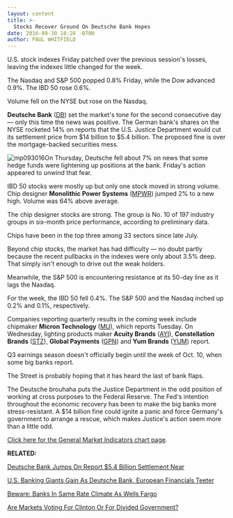 ```yaml
---
layout: content
title: >-
  Stocks Recover Ground On Deutsche Bank Hopes
date: 2016-09-30 18:28 -0700
author: PAUL WHITFIELD
---
```






U.S. stock indexes Friday patched over the previous session's losses, leaving the indexes little changed for the week.


The Nasdaq and S&P 500 popped 0.8% Friday, while the Dow advanced 0.9%. The IBD 50 rose 0.6%.


Volume fell on the NYSE but rose on the Nasdaq.


**Deutsche Bank** ([DB](https://research.investors.com/quote.aspx?symbol=DB)) set the market's tone for the second consecutive day — only this time the news was positive. The German bank's shares on the NYSE rocketed 14% on reports that the U.S. Justice Department would cut its settlement price from $14 billion to $5.4 billion. The proposed fine is over the mortgage-backed securities mess.


![mp093016](https://www.investors.com/wp-content/uploads/2016/09/MP093016.jpg)On Thursday, Deutsche fell about 7% on news that some hedge funds were lightening up positions at the bank. Friday's action appeared to unwind that fear.


IBD 50 stocks were mostly up but only one stock moved in strong volume. Chip designer **Monolithic Power Systems** ([MPWR](https://research.investors.com/quote.aspx?symbol=MPWR)) jumped 2% to a new high. Volume was 64% above average.


The chip designer stocks are strong. The group is No. 10 of 197 industry groups in six-month price performance, according to preliminary data.


Chips have been in the top three among 33 sectors since late July.


Beyond chip stocks, the market has had difficulty — no doubt partly because the recent pullbacks in the indexes were only about 3.5% deep. That simply isn't enough to drive out the weak holders.


Meanwhile, the S&P 500 is encountering resistance at its 50-day line as it lags the Nasdaq.


For the week, the IBD 50 fell 0.4%. The S&P 500 and the Nasdaq inched up 0.2% and 0.1%, respectively.


Companies reporting quarterly results in the coming week include chipmaker **Micron Technology** ([MU](https://research.investors.com/quote.aspx?symbol=MU)), which reports Tuesday. On Wednesday, lighting products maker **Acuity Brands** ([AYI](https://research.investors.com/quote.aspx?symbol=AYI)), **Constellation Brands** ([STZ](https://research.investors.com/quote.aspx?symbol=STZ)), **Global Payments** ([GPN](https://research.investors.com/quote.aspx?symbol=GPN)) and **Yum Brands** ([YUM](https://research.investors.com/quote.aspx?symbol=YUM)) report.


Q3 earnings season doesn't officially begin until the week of Oct. 10, when some big banks report.


The Street is probably hoping that it has heard the last of bank flaps.


The Deutsche brouhaha puts the Justice Department in the odd position of working at cross purposes to the Federal Reserve. The Fed's intention throughout the economic recovery has been to make the big banks more stress-resistant. A $14 billion fine could ignite a panic and force Germany's government to arrange a rescue, which makes Justice's action seem more than a little odd.


[Click here for the General Market Indicators chart page](https://www.investors.com/wp-content/uploads/2016/09/GMI_100316.pdf).


**RELATED:**


[Deutsche Bank Jumps On Report $5.4 Billion Settlement Near](https://www.investors.com/news/deutsche-bank-jumps-on-report-settlement-near/)


[U.S. Banking Giants Gain As Deutsche Bank, European Financials Teeter](https://www.investors.com/news/as-europe-banks-teeter-how-much-can-u-s-banks-gain/)


[Beware: Banks In Same Rate Climate As Wells Fargo](https://www.investors.com/etfs-and-funds/personal-finance/beware-all-banks-in-same-interest-rate-climate-as-wells-fargo/)


[Are Markets Voting For Clinton Or For Divided Government?](https://www.investors.com/politics/policy-analysis/are-markets-voting-for-clinton-or-for-divided-government/)




